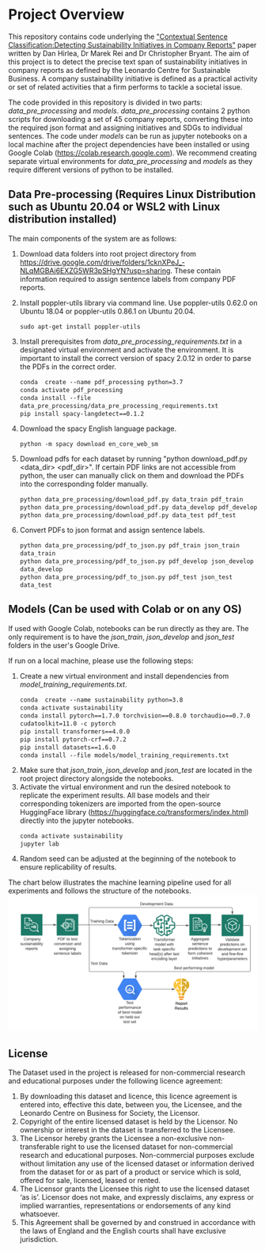 Project Overview
========

This repository contains code underlying the ["Contextual Sentence Classification:Detecting Sustainability Initiatives in Company Reports"](https://arxiv.org/abs/2110.03727) paper written by Dan Hirlea, Dr Marek Rei and Dr Christopher Bryant. The aim of this project is to detect the precise text span of sustainability initiatives in company reports as defined by the Leonardo Centre for Sustainable Business. A company sustainability initiative is defined as a practical activity or set of related activities that a firm performs to tackle a societal issue.

The code provided in this repository is divided in two parts: *data_pre_processing* and *models*. *data_pre_processing* contains 2 python scripts for downloading a set of 45 company reports, converting these into the required json format and assigning initiatives and SDGs to individual sentences. The code under *models* can be run as jupyter notebooks on a local machine after the project dependencies have been installed or using Google Colab (https://colab.research.google.com). We recommend creating separate virtual environments for *data_pre_processing*  and *models* as they require different versions of python to be installed.

Data Pre-processing (Requires Linux Distribution such as Ubuntu 20.04 or WSL2 with Linux distribution installed)
------------

The main components of the system are as follows:

1) Download data folders into root project directory from https://drive.google.com/drive/folders/1cknXPeJ_-NLqMGBAj6EXZG5WR3pSHgYN?usp=sharing. These contain information required to assign sentence labels from company PDF reports.
2) Install poppler-utils library via command line. Use poppler-utils 0.62.0 on Ubuntu 18.04 or poppler-utils 0.86.1 on Ubuntu 20.04.

    ```
    sudo apt-get install poppler-utils 
    ```

3) Install prerequisites from *data_pre_processing_requirements.txt* in a designated virtual environment and activate the environment. It is important to install the correct version of spacy 2.0.12 in order to parse the PDFs in the correct order.
    ```
    conda  create --name pdf_processing python=3.7 
    conda activate pdf_processing
    conda install --file data_pre_processing/data_pre_processing_requirements.txt
    pip install spacy-langdetect==0.1.2
    ```
4) Download the spacy English language package.
    ```
    python -m spacy download en_core_web_sm
    ```
5) Download pdfs for each dataset by running "python download_pdf.py <data_dir> <pdf_dir>". If certain PDF links are not accessible from python, the user can manually click on them and download the PDFs into the corresponding folder manually. 
    ```
    python data_pre_processing/download_pdf.py data_train pdf_train
    python data_pre_processing/download_pdf.py data_develop pdf_develop
    python data_pre_processing/download_pdf.py data_test pdf_test
    ```
6) Convert PDFs to json format and assign sentence labels. 
    ```
    python data_pre_processing/pdf_to_json.py pdf_train json_train data_train
    python data_pre_processing/pdf_to_json.py pdf_develop json_develop data_develop
    python data_pre_processing/pdf_to_json.py pdf_test json_test data_test
    ```
Models (Can be used with Colab or on any OS)
------------
If used with Google Colab, notebooks can be run directly as they are. The only requirement is to have the *json_train*, *json_develop* and *json_test* folders in the user's Google Drive.

If run on a local machine, please use the following steps:

1) Create a new virtual environment and install dependencies from *model_training_requirements.txt*. 
    ```
    conda  create --name sustainability python=3.8
    conda activate sustainability
    conda install pytorch==1.7.0 torchvision==0.8.0 torchaudio==0.7.0 cudatoolkit=11.0 -c pytorch
    pip install transformers==4.0.0
    pip install pytorch-crf==0.7.2
    pip install datasets==1.6.0
    conda install --file models/model_training_requirements.txt
    ```
2) Make sure that *json_train*, *json_develop* and *json_test* are located in the root project directory alongside the notebooks. 
3) Activate the virtual environment and run the desired notebook to replicate the experiment results. All base models and their corresponding tokenizers are imported from the open-source HuggingFace library (https://huggingface.co/transformers/index.html) directly into the jupyter notebooks.
    ```
    conda activate sustainability
    jupyter lab
    ```
4) Random seed can be adjusted at the beginning of the notebook to ensure replicability of results.

The chart below illustrates the machine learning pipeline used for all experiments and follows the structure of the notebooks.
![alt text](https://github.com/dhirlea/contextual_sentence_classification/blob/main/sustainability_pipeline.png)



License
------------

The Dataset used in the project is released for non-commercial research and educational purposes under the following licence agreement:

1. By downloading this dataset and licence, this licence agreement is entered into, effective this date, between you, the Licensee, and the Leonardo Centre on Business for Society, the Licensor.
2. Copyright of the entire licensed dataset is held by the Licensor. No ownership or interest in the dataset is transferred to the Licensee.
3. The Licensor hereby grants the Licensee a non-exclusive non-transferable right to use the licensed dataset for non-commercial research and educational purposes.
Non-commercial purposes exclude without limitation any use of the licensed dataset or information derived from the dataset for or as part of a product or service which is sold, offered for sale, licensed, leased or rented.
4. The Licensor grants the Licensee this right to use the licensed dataset ‘as is’. Licensor does not make, and expressly disclaims, any express or implied warranties, representations or endorsements of any kind whatsoever.
5. This Agreement shall be governed by and construed in accordance with the laws of England and the English courts shall have exclusive jurisdiction.
